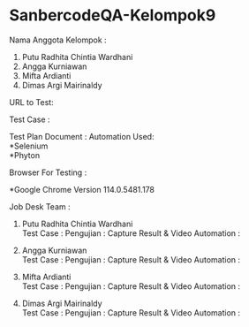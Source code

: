 # SanbercodeQA-Kelompok9

 Nama Anggota Kelompok :
 1. Putu Radhita Chintia Wardhani <br>
 2. Angga Kurniawan <br>
 3. Mifta Ardianti <br>
 4. Dimas Argi Mairinaldy<br>


URL to Test: 

Test Case : 

Test Plan Document : 
Automation Used:<br>
*Selenium<br>
*Phyton<br>

Browser For Testing : <br>

\*Google Chrome Version 114.0.5481.178 <br>

Job Desk Team :

1. Putu Radhita Chintia Wardhani <br>
   Test Case : 
   Pengujian : 
   Capture Result & Video Automation : 

2. Angga Kurniawan <br>
   Test Case : 
   Pengujian : 
   Capture Result & Video Automation : 

3. Mifta Ardianti <br>
   Test Case : 
   Pengujian : 
   Capture Result & Video Automation : 

4. Dimas Argi Mairinaldy <br>
   Test Case : 
   Pengujian : 
   Capture Result & Video Automation : 


